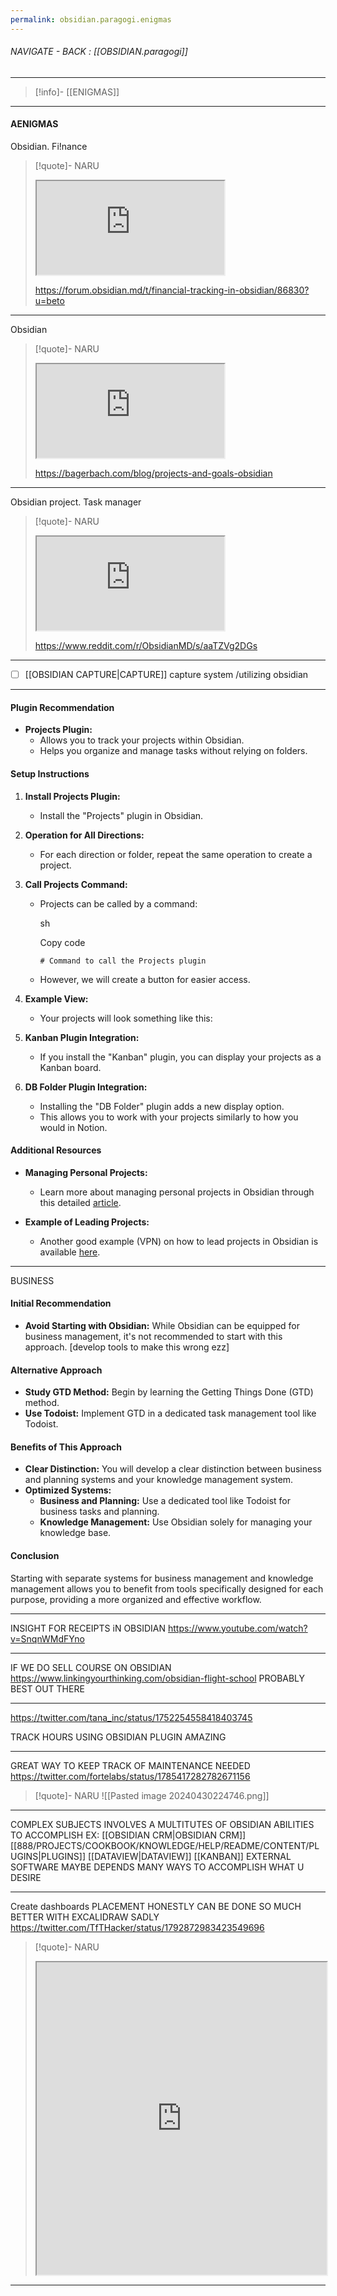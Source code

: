 ```yaml
---
permalink: obsidian.paragogi.enigmas
---
```


###### NAVIGATE - BACK :  [[OBSIDIAN.paragogi]]
----
>[!info]- [[ENIGMAS]]
---
#### AENIGMAS




Obsidian. Fi!nance  
>[!quote]- NARU  
><iframe allowfullscreen allow="accelerometer; autoplay; clipboard-write; encrypted-media; gyroscope; picture-in-picture" src="https://forum.obsidian.md/t/financial-tracking-in-obsidian/86830?u=beto" class="iframe-container iframe-generic"></iframe>  
>  
>https://forum.obsidian.md/t/financial-tracking-in-obsidian/86830?u=beto  

-----

Obsidian 
>[!quote]- NARU
><iframe allowfullscreen allow="accelerometer; autoplay; clipboard-write; encrypted-media; gyroscope; picture-in-picture" src="https://bagerbach.com/blog/projects-and-goals-obsidian" class="iframe-container iframe-generic"></iframe>
>
>https://bagerbach.com/blog/projects-and-goals-obsidian

----

Obsidian project. Task manager
>[!quote]- NARU
><iframe allowfullscreen allow="accelerometer; autoplay; clipboard-write; encrypted-media; gyroscope; picture-in-picture" src="https://www.reddit.com/r/ObsidianMD/s/aaTZVg2DGs" class="iframe-container iframe-generic"></iframe>
>
>https://www.reddit.com/r/ObsidianMD/s/aaTZVg2DGs

------

- [ ] [[OBSIDIAN CAPTURE|CAPTURE]]
capture system /utilizing obsidian

-----

#### Plugin Recommendation

- **Projects Plugin:**
    - Allows you to track your projects within Obsidian.
    - Helps you organize and manage tasks without relying on folders.

#### Setup Instructions

1. **Install Projects Plugin:**
    
    - Install the "Projects" plugin in Obsidian.
2. **Operation for All Directions:**
    
    - For each direction or folder, repeat the same operation to create a project.
3. **Call Projects Command:**
    
    - Projects can be called by a command:
        
        sh
        
        Copy code
        
        `# Command to call the Projects plugin`
        
    - However, we will create a button for easier access.
4. **Example View:**
    
    - Your projects will look something like this:
        
5. **Kanban Plugin Integration:**
    
    - If you install the "Kanban" plugin, you can display your projects as a Kanban board.
6. **DB Folder Plugin Integration:**
    
    - Installing the "DB Folder" plugin adds a new display option.
    - This allows you to work with your projects similarly to how you would in Notion.

#### Additional Resources

- **Managing Personal Projects:**
    
    - Learn more about managing personal projects in Obsidian through this detailed [article](https://habr.com/ru/articles/789248/).
- **Example of Leading Projects:**
    
    - Another good example (VPN) on how to lead projects in Obsidian is available [here](https://ltroj.medium.com/engineering-project-management-in-obsidian-e6aade82dfff).


------

BUSINESS

#### Initial Recommendation

- **Avoid Starting with Obsidian:** While Obsidian can be equipped for business management, it's not recommended to start with this approach. [develop tools to make this wrong ezz]

#### Alternative Approach

- **Study GTD Method:** Begin by learning the Getting Things Done (GTD) method.
- **Use Todoist:** Implement GTD in a dedicated task management tool like Todoist.

#### Benefits of This Approach

- **Clear Distinction:** You will develop a clear distinction between business and planning systems and your knowledge management system.
- **Optimized Systems:**
    - **Business and Planning:** Use a dedicated tool like Todoist for business tasks and planning.
    - **Knowledge Management:** Use Obsidian solely for managing your knowledge base.

#### Conclusion

Starting with separate systems for business management and knowledge management allows you to benefit from tools specifically designed for each purpose, providing a more organized and effective workflow.



----

INSIGHT FOR RECEIPTS iN OBSIDIAN
https://www.youtube.com/watch?v=SnqnWMdFYno

----

IF WE DO SELL COURSE ON OBSIDIAN
https://www.linkingyourthinking.com/obsidian-flight-school
	PROBABLY BEST OUT THERE

----

https://twitter.com/tana_inc/status/1752254558418403745

TRACK HOURS USING OBSIDIAN PLUGIN 
	AMAZING

-----

GREAT WAY TO KEEP TRACK OF MAINTENANCE NEEDED
https://twitter.com/fortelabs/status/1785417282782671156
>[!quote]- NARU
>![[Pasted image 20240430224746.png]]



-----

COMPLEX SUBJECTS
		INVOLVES A MULTITUTES OF OBSIDIAN ABILITIES TO ACCOMPLISH
			EX:
				[[OBSIDIAN CRM|OBSIDIAN CRM]]
					[[888/PROJECTS/COOKBOOK/KNOWLEDGE/HELP/README/CONTENT/PLUGINS|PLUGINS]]
						[[DATAVIEW|DATAVIEW]]
						[[KANBAN]]
					EXTERNAL SOFTWARE MAYBE DEPENDS
						MANY WAYS TO ACCOMPLISH WHAT U DESIRE


-----


Create dashboards
PLACEMENT 
	HONESTLY CAN BE DONE SO MUCH BETTER WITH EXCALIDRAW SADLY
https://twitter.com/TfTHacker/status/1792872983423549696
>[!quote]- NARU
><iframe allowfullscreen src="https://twitter.com/TfTHacker/status/1792872983423549696" width="100%" height="500" ></iframe>






------
